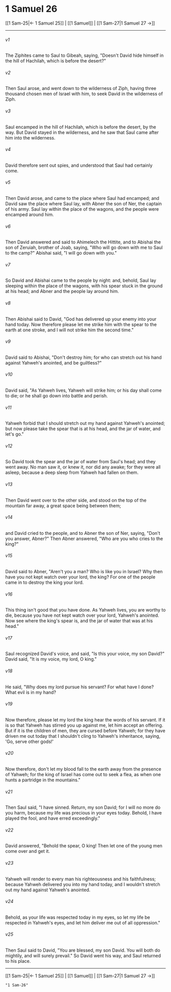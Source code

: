 # 1 Samuel 26

[[1 Sam-25|← 1 Samuel 25]] | [[1 Samuel]] | [[1 Sam-27|1 Samuel 27 →]]
***



###### v1 
The Ziphites came to Saul to Gibeah, saying, "Doesn't David hide himself in the hill of Hachilah, which is before the desert?" 

###### v2 
Then Saul arose, and went down to the wilderness of Ziph, having three thousand chosen men of Israel with him, to seek David in the wilderness of Ziph. 

###### v3 
Saul encamped in the hill of Hachilah, which is before the desert, by the way. But David stayed in the wilderness, and he saw that Saul came after him into the wilderness. 

###### v4 
David therefore sent out spies, and understood that Saul had certainly come. 

###### v5 
Then David arose, and came to the place where Saul had encamped; and David saw the place where Saul lay, with Abner the son of Ner, the captain of his army. Saul lay within the place of the wagons, and the people were encamped around him. 

###### v6 
Then David answered and said to Ahimelech the Hittite, and to Abishai the son of Zeruiah, brother of Joab, saying, "Who will go down with me to Saul to the camp?" Abishai said, "I will go down with you." 

###### v7 
So David and Abishai came to the people by night: and, behold, Saul lay sleeping within the place of the wagons, with his spear stuck in the ground at his head; and Abner and the people lay around him. 

###### v8 
Then Abishai said to David, "God has delivered up your enemy into your hand today. Now therefore please let me strike him with the spear to the earth at one stroke, and I will not strike him the second time." 

###### v9 
David said to Abishai, "Don't destroy him; for who can stretch out his hand against Yahweh's anointed, and be guiltless?" 

###### v10 
David said, "As Yahweh lives, Yahweh will strike him; or his day shall come to die; or he shall go down into battle and perish. 

###### v11 
Yahweh forbid that I should stretch out my hand against Yahweh's anointed; but now please take the spear that is at his head, and the jar of water, and let's go." 

###### v12 
So David took the spear and the jar of water from Saul's head; and they went away. No man saw it, or knew it, nor did any awake; for they were all asleep, because a deep sleep from Yahweh had fallen on them. 

###### v13 
Then David went over to the other side, and stood on the top of the mountain far away, a great space being between them; 

###### v14 
and David cried to the people, and to Abner the son of Ner, saying, "Don't you answer, Abner?" Then Abner answered, "Who are you who cries to the king?" 

###### v15 
David said to Abner, "Aren't you a man? Who is like you in Israel? Why then have you not kept watch over your lord, the king? For one of the people came in to destroy the king your lord. 

###### v16 
This thing isn't good that you have done. As Yahweh lives, you are worthy to die, because you have not kept watch over your lord, Yahweh's anointed. Now see where the king's spear is, and the jar of water that was at his head." 

###### v17 
Saul recognized David's voice, and said, "Is this your voice, my son David?" David said, "It is my voice, my lord, O king." 

###### v18 
He said, "Why does my lord pursue his servant? For what have I done? What evil is in my hand? 

###### v19 
Now therefore, please let my lord the king hear the words of his servant. If it is so that Yahweh has stirred you up against me, let him accept an offering. But if it is the children of men, they are cursed before Yahweh; for they have driven me out today that I shouldn't cling to Yahweh's inheritance, saying, 'Go, serve other gods!' 

###### v20 
Now therefore, don't let my blood fall to the earth away from the presence of Yahweh; for the king of Israel has come out to seek a flea, as when one hunts a partridge in the mountains." 

###### v21 
Then Saul said, "I have sinned. Return, my son David; for I will no more do you harm, because my life was precious in your eyes today. Behold, I have played the fool, and have erred exceedingly." 

###### v22 
David answered, "Behold the spear, O king! Then let one of the young men come over and get it. 

###### v23 
Yahweh will render to every man his righteousness and his faithfulness; because Yahweh delivered you into my hand today, and I wouldn't stretch out my hand against Yahweh's anointed. 

###### v24 
Behold, as your life was respected today in my eyes, so let my life be respected in Yahweh's eyes, and let him deliver me out of all oppression." 

###### v25 
Then Saul said to David, "You are blessed, my son David. You will both do mightily, and will surely prevail." So David went his way, and Saul returned to his place.

***
[[1 Sam-25|← 1 Samuel 25]] | [[1 Samuel]] | [[1 Sam-27|1 Samuel 27 →]]
```query 2021-09-27 15:59
"1 Sam-26"
```